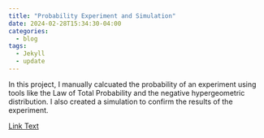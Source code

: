 ```yaml
---
title: "Probability Experiment and Simulation"
date: 2024-02-28T15:34:30-04:00
categories:
  - blog
tags:
  - Jekyll
  - update
---
```


In this project, I manually calcuated the probability of an experiment using tools like the Law of Total Probability and the negative hypergeometric distribution. I also created a simulation to confirm the results of the experiment. 

<a href="https://github.com/azantek/azantek.github.io/blob/master/PortfolioCopy.html">Link Text</a>


